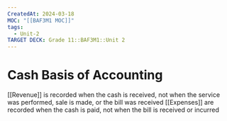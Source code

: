 ```yaml
---
CreatedAt: 2024-03-18
MOC: "[[BAF3M1 MOC]]"
tags:
  - Unit-2
TARGET DECK: Grade 11::BAF3M1::Unit 2
---
```


# Cash Basis of Accounting
[[Revenue]] is recorded when the cash is received, not when the service was performed, sale is made, or the bill was received
[[Expenses]] are recorded when the cash is paid, not when the bill is received or incurred
<!--ID: 1718216451556-->

